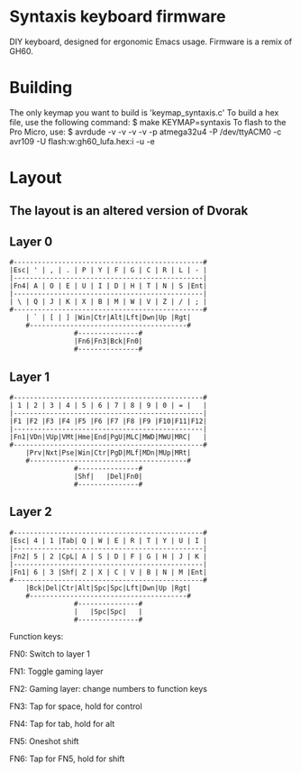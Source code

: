 Syntaxis keyboard firmware
======================
DIY keyboard, designed for ergonomic Emacs usage. Firmware is a remix of GH60.

# Building

The only keymap you want to build is 'keymap_syntaxis.c'
To build a hex file, use the following command:
    $ make KEYMAP=syntaxis
To flash to the Pro Micro, use:
    $ avrdude -v -v -v -v -p atmega32u4 -P /dev/ttyACM0 -c avr109 -U flash:w:gh60_lufa.hex:i -u -e 


#  Layout
## The layout is an altered version of Dvorak

## Layer 0

    #-----------------------------------------------#
    |Esc| ' | , | . | P | Y | F | G | C | R | L | - | 
    |-----------------------------------------------|
    |Fn4| A | O | E | U | I | D | H | T | N | S |Ent| 
    |-----------------------------------------------|
    | \ | Q | J | K | X | B | M | W | V | Z | / | ; |
    #-----------------------------------------------#
        | ` | [ | ] |Win|Ctr|Alt|Lft|Dwn|Up |Rgt|
        #---------------------------------------#
                    #---------------# 
                    |Fn6|Fn3|Bck|Fn0|
                    #---------------#

## Layer 1

    #-----------------------------------------------#
    | 1 | 2 | 3 | 4 | 5 | 6 | 7 | 8 | 9 | 0 | = |   | 
    |-----------------------------------------------|
    |F1 |F2 |F3 |F4 |F5 |F6 |F7 |F8 |F9 |F10|F11|F12| 
    |-----------------------------------------------|
    |Fn1|VDn|VUp|VMt|Hme|End|PgU|MLC|MWD|MWU|MRC|   |
    #-----------------------------------------------#
        |Prv|Nxt|Pse|Win|Ctr|PgD|MLf|MDn|MUp|MRt|
        #---------------------------------------#
                    #---------------# 
                    |Shf|   |Del|Fn0|
                    #---------------#

## Layer 2

    #-----------------------------------------------#
    |Esc| 4 | 1 |Tab| Q | W | E | R | T | Y | U | I | 
    |-----------------------------------------------|
    |Fn2| 5 | 2 |CpL| A | S | D | F | G | H | J | K | 
    |-----------------------------------------------|
    |Fn1| 6 | 3 |Shf| Z | X | C | V | B | N | M |Ent|
    #-----------------------------------------------#
        |Bck|Del|Ctr|Alt|Spc|Spc|Lft|Dwn|Up |Rgt|
        #---------------------------------------#
                    #---------------#
                    |   |Spc|Spc|   |
                    #---------------#

Function keys:

FN0: Switch to layer 1

FN1: Toggle gaming layer

FN2: Gaming layer: change numbers to function keys

FN3: Tap for space, hold for control

FN4: Tap for tab, hold for alt

FN5: Oneshot shift

FN6: Tap for FN5, hold for shift

